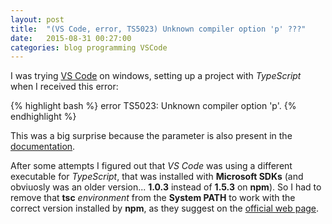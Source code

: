 ```yaml
---
layout: post
title:  "(VS Code, error, TS5023) Unknown compiler option 'p' ???"
date:   2015-08-31 00:27:00
categories: blog programming VSCode
---
```

I was trying [VS Code](https://code.visualstudio.com/) on windows, setting up a project with *TypeScript* when I received this error:

{% highlight bash %}
error TS5023: Unknown compiler option 'p'.
{% endhighlight %}

This was a big surprise because the parameter is also present in the [documentation](https://github.com/Microsoft/TypeScript/wiki/tsconfig.json).

After some attempts I figured out that *VS Code* was using a different executable for *TypeScript*, that was installed with **Microsoft SDKs** (and obviuosly was an older version... **1.0.3** instead of **1.5.3** on **npm**). So I had to remove that **tsc** *environment* from the **System PATH** to work with the correct version installed by **npm**, as they suggest on the [official web page](http://www.typescriptlang.org/#Download).
